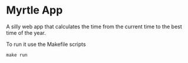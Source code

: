 # Myrtle App

A silly web app that calculates the time from the current time to the best time of the year.

To run it use the Makefile scripts

```shell
make run
```